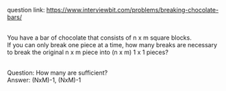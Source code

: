 question link: https://www.interviewbit.com/problems/breaking-chocolate-bars/<br /><br />

You have a bar of chocolate that consists of n x m square blocks.<br />
If you can only break one piece at a time, how many breaks are necessary to break the original n x m piece into (n x m) 1 x 1 pieces?<br /><br />

Question: How many are sufficient?<br />
Answer: (NxM)-1, (NxM)-1
